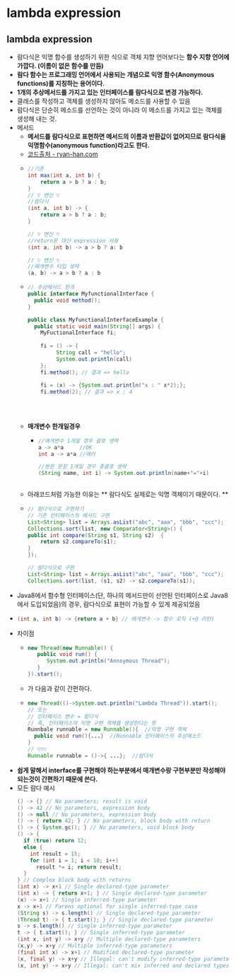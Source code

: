 lambda expression
===
lambda expression
---
* 람다식은 익명 함수를 생성하기 위한 식으로 객체 지향 언어보다는 **함수 지향 언어에 가깝다. (이름이 없은 함수를 만듬)**
* **람다 함수는 프로그래밍 언어에서 사용되는 개념으로 익명 함수(Anonymous functions)를 지칭하는 용어이다.**
* **1개의 추상메서드를 가지고 있는 인터페이스를 람다식으로 변경 가능하다.**
* 클래스를 작성하고 객체를 생성하지 않아도 메소드를 사용할 수 있음
* 람다식은 단순히 메소드를 선언하는 것이 아니라 이 메소드를 가지고 있는 객체를 생성해 내는 것.
* 메서드
  * **메서드를 람다식으로 표현하면 메서드의 이름과 반환값이 없어지므로 람다식을 익명함수(anonymous function)라고도 한다.**
  * [코드출처 - ryan-han.com](https://ryan-han.com/post/java/java-lambda/)
  * ```java
    //기존
    int max(int a, int b) {
        return a > b ? a : b;
    }
    // ▽ 변신 ▽
    //람다식
    (int a, int b) -> {
        return a > b ? a : b;
    }

    // ▽ 변신 ▽
    //return문 대신 expression 사용
    (int a, int b) -> a > b ? a: b
  
    // ▽ 변신 ▽
    //매개변수 타입 생략
    (a, b) -> a > b ? a : b
  * ```java
    // 추상메서드 한개
    public interface MyfunctionalInterface {
      public void method();
    }
    
    public class MyfunctionalInterfaceExample {
      public static void main(String[] args) {
        MyFuctionalInterface fi;
        
        fi = () -> {
             String call = "hello";
             System.out.println(call)
        };
        fi.method(); // 결과 => hello
        
        fi = (x) -> {System.out.println("x : " x*2);};
        fi.method(2); // 결과 => x : 4
        
        
        
  * **매개변수 한개일경우**
    * ```java
      //매개변수 1개일 경우 괄호 생략
      a -> a*a     //OK
      int a -> a*a //에러
      
      //본문 문장 1개일 경우 중괄호 생략
      (String name, int i) -> System.out.println(name+"="+i)
     
  * 아래코드처럼 가능한 이유는 ** 람다식도 실제로는 익명 객체이기 때문이다. **
  * ```java
    // 람다식으로 구현하기
    // 기존 인터페이스의 메서드 구현
    List<String> list = Arrays.asList("abc", "aaa", "bbb", "ccc");
    Collections.sort(list, new Comparator<String>() {
    public int compare(String s1, String s2)  {
        return s2.compareTo(s1);
    }
    });

    // 람다식으로 구현
    List<String> list = Arrays.asList("abc", "aaa", "bbb", "ccc");
    Collections.sort(list, (s1, s2) -> s2.compareTo(s1));
  
* Java8에서 함수형 인터페이스(단, 하나의 메서드만이 선언된 인터페이스로 Java8에서 도입되었음)의 경우, 람다식으로 표현이 가능할 수 있게 제공되었음
* ```java
  (int a, int b) -> {return a + b} // 매개변수 -> 함수 로직 (+@ 리턴)
* 차이점
  * ```java
    new Thread(new Runnable() { 
       public void run() {
          System.out.println("Annoymous Thread");
       }
    }).start();
  * 가 다음과 같이 간편하다.
  * ```java
    new Thread(()->System.out.println("Lambda Thread")).start();
    // 또는
    // 인터페이스 변수 = 람다식
    // 즉, 인터페이스의 익명 구현 객체를 생성한다는 뜻
    Runnbale runnable = new Runnable(){  //익명 구현 객체
      public void run(){...}  //Runnable 인터페이스의 추상메소드
    } 
    // ▽▽▽
    Runnable runnable = ()->{ ...};  //람다식
  
* **쉽게 말해서 interface를 구현해야 하는부분에서 매개변수랑 구현부분만 작성해야되는것이 간편하기 때문에 쓴다.**
* 모든 람다 예시
  ```Java
  () -> {} // No parameters; result is void
  () -> 42 // No parameters, expression body
  () -> null // No parameters, expression body
  () -> { return 42; } // No parameters, block body with return
  () -> { System.gc(); } // No parameters, void block body
  () -> { 
    if (true) return 12; 
    else {
      int result = 15;
      for (int i = 1; i < 10; i++) 
        result *= i; return result;
    }
  } // Complex block body with returns 
  (int x) -> x+1 // Single declared-type parameter 
  (int x) -> { return x+1; } // Single declared-type parameter 
  (x) -> x+1 // Single inferred-type parameter 
  x -> x+1 // Parens optional for single inferred-type case 
  (String s) -> s.length() // Single declared-type parameter 
  (Thread t) -> { t.start(); } // Single declared-type parameter 
  s -> s.length() // Single inferred-type parameter 
  t -> { t.start(); } // Single inferred-type parameter 
  (int x, int y) -> x+y // Multiple declared-type parameters 
  (x,y) -> x+y // Multiple inferred-type parameters 
  (final int x) -> x+1 // Modified declared-type parameter 
  (x, final y) -> x+y // Illegal: can't modify inferred-type parameters 
  (x, int y) -> x+y // Illegal: can't mix inferred and declared types
